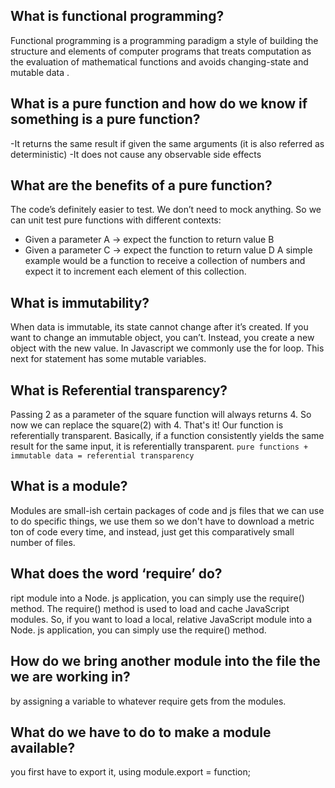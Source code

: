 ## What is functional programming?

Functional programming is a programming paradigm a style of building the structure and elements of computer programs that treats computation as the evaluation of mathematical functions and avoids changing-state and mutable data .

## What is a pure function and how do we know if something is a pure function?
-It returns the same result if given the same arguments (it is also referred as deterministic)
-It does not cause any observable side effects


## What are the benefits of a pure function?

The code’s definitely easier to test. We don’t need to mock anything. So we can unit test pure functions with different contexts:
- Given a parameter A → expect the function to return value B
- Given a parameter C → expect the function to return value D
A simple example would be a function to receive a collection of numbers and expect it to increment each element of this collection.

## What is immutability?
When data is immutable, its state cannot change after it’s created. If you want to change an immutable object, you can’t. Instead, you create a new object with the new value.
In Javascript we commonly use the for loop. This next for statement has some mutable variables.

## What is Referential transparency?
Passing 2 as a parameter of the square function will always returns 4. So now we can replace the square(2) with 4. That's it! Our function is referentially transparent.
Basically, if a function consistently yields the same result for the same input, it is referentially transparent.
`pure functions + immutable data = referential transparency`


## What is a module?


Modules are small-ish certain packages of code and js files that we can use to do specific things, we use them so we don't have to download a metric ton of code every time, and instead, just get this comparatively small number of files.

## What does the word ‘require’ do?

ript module into a Node. js application, you can simply use the require() method.
The require() method is used to load and cache JavaScript modules. So, if you want to load a local, relative JavaScript module into a Node. js application, you can simply use the require() method.

## How do we bring another module into the file the we are working in?

by assigning a variable to whatever require gets from the modules.

## What do we have to do to make a module available?

you first have to export it, using module.export = function;